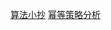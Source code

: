 [算法小抄](https://labuladong.gitbook.io/algo/)
[幂等策略分析](https://www.cnblogs.com/geyifan/p/6128425.html)
